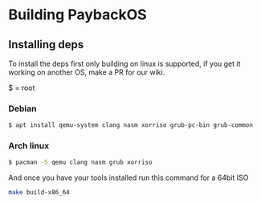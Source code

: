 # Building PaybackOS

## Installing deps
To install the deps first only building on linux is supported, if you get it working on another OS, make a PR for our wiki.

$ = root

### Debian
```bash
$ apt install qemu-system clang nasm xorriso grub-pc-bin grub-common
```

### Arch linux
```bash
$ pacman -S qemu clang nasm grub xorriso
```

And once you have your tools installed run this command for a 64bit ISO
```bash
make build-x86_64
```